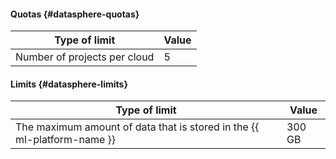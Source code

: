 #### Quotas {#datasphere-quotas}

| Type of limit | Value |
| ----- | ----- |
| Number of projects per cloud | 5 |

#### Limits {#datasphere-limits}

| Type of limit | Value |
----- | -----
The maximum amount of data that is stored in the {{ ml-platform-name }} | 300 GB